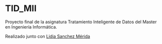 # TID_MII
Proyecto final de la asignatura Tratamiento Inteligente de Datos del Master en Ingeniería Informática. 

Realizado junto con [Lidia Sanchez Mérida](https://github.com/lidiasm)
